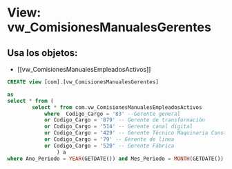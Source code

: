 # View: vw_ComisionesManualesGerentes

## Usa los objetos:
- [[vw_ComisionesManualesEmpleadosActivos]]

```sql
CREATE view [com].[vw_ComisionesManualesGerentes] 

as
select * from (
		select * from com.vw_ComisionesManualesEmpleadosActivos
			where  Codigo_Cargo = '83' --Gerente general
			or Codigo_Cargo = '879' -- Gerente de transformación
			or Codigo_Cargo = '514' -- Gerente canal digital
			or Codigo_Cargo = '429' -- Gerente Técnico Maquinaria Construcción
			or Codigo_Cargo = '79' -- Gerente de linea
			or Codigo_Cargo = '520' -- Gerente Fábrica
				) a
where Ano_Periodo = YEAR(GETDATE()) and Mes_Periodo = MONTH(GETDATE())


```

